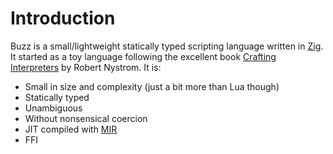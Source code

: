 # Introduction

Buzz is a small/lightweight statically typed scripting language written in [Zig](https://ziglang.org). It started as a toy language following the excellent book [Crafting Interpreters](https://craftinginterpreters.com/) by Robert Nystrom. It is:
- Small in size and complexity (just a bit more than Lua though)
- Statically typed
- Unambiguous
- Without nonsensical coercion
- JIT compiled with [MIR](https://github.com/vnmakarov/mir)
- FFI